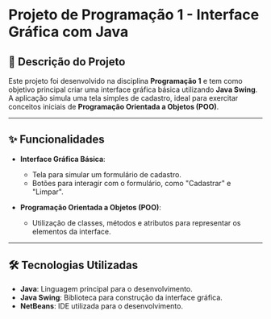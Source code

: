 # Projeto de Programação 1 - Interface Gráfica com Java

## 📜 Descrição do Projeto  
Este projeto foi desenvolvido na disciplina **Programação 1** e tem como objetivo principal criar uma interface gráfica básica utilizando **Java Swing**. A aplicação simula uma tela simples de cadastro, ideal para exercitar conceitos iniciais de **Programação Orientada a Objetos (POO)**.

---

## ✨ Funcionalidades  
- **Interface Gráfica Básica**:  
  - Tela para simular um formulário de cadastro.  
  - Botões para interagir com o formulário, como "Cadastrar" e "Limpar".  

- **Programação Orientada a Objetos (POO)**:  
  - Utilização de classes, métodos e atributos para representar os elementos da interface.  

---

## 🛠️ Tecnologias Utilizadas  
- **Java**: Linguagem principal para o desenvolvimento.  
- **Java Swing**: Biblioteca para construção da interface gráfica.  
- **NetBeans**: IDE utilizada para o desenvolvimento.  

